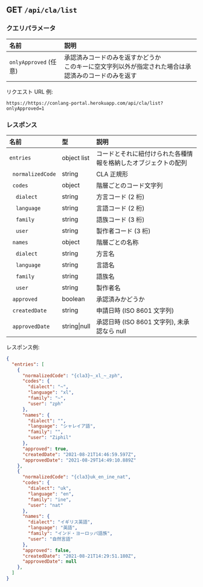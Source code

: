 ## GET `/api/cla/list`

### クエリパラメータ
| 名前 | 説明 |
|:-----|:-----|
| `onlyApproved` (任意) | 承認済みコードのみを返すかどうか<br>このキーに空文字列以外が指定された場合は承認済みのコードのみを返す |

リクエスト URL 例:
```
https://https://conlang-portal.herokuapp.com/api/cla/list?onlyApproved=1
```

### レスポンス
| 名前 | 型 | 説明 |
|:-----|:---|:-----|
| `entries` | object list | コードとそれに紐付けられた各種情報を格納したオブジェクトの配列 |
| &nbsp;&nbsp;`normalizedCode` | string | CLA 正規形 |
| &nbsp;&nbsp;`codes` | object | 階層ごとのコード文字列 |
| &nbsp;&nbsp;&nbsp;&nbsp;`dialect` | string | 方言コード (2 桁) |
| &nbsp;&nbsp;&nbsp;&nbsp;`language` | string | 言語コード (2 桁) |
| &nbsp;&nbsp;&nbsp;&nbsp;`family` | string | 語族コード (3 桁) |
| &nbsp;&nbsp;&nbsp;&nbsp;`user` | string | 製作者コード (3 桁) |
| &nbsp;&nbsp;`names` | object | 階層ごとの名称 |
| &nbsp;&nbsp;&nbsp;&nbsp;`dialect` | string | 方言名 |
| &nbsp;&nbsp;&nbsp;&nbsp;`language` | string | 言語名 |
| &nbsp;&nbsp;&nbsp;&nbsp;`family` | string | 語族名 |
| &nbsp;&nbsp;&nbsp;&nbsp;`user` | string | 製作者名 |
| &nbsp;&nbsp;`approved` | boolean | 承認済みかどうか |
| &nbsp;&nbsp;`createdDate` | string | 申請日時 (ISO 8601 文字列) |
| &nbsp;&nbsp;`approvedDate` | string\|null | 承認日時 (ISO 8601 文字列), 未承認なら null |

レスポンス例:
```json
{
  "entries": [
    {
      "normalizedCode": "{cla3}~_xl_~_zph",
      "codes": {
        "dialect": "~",
        "language": "xl",
        "family": "~",
        "user": "zph"
      },
      "names": {
        "dialect": "",
        "language": "シャレイア語",
        "family": "",
        "user": "Ziphil"
      },
      "approved": true,
      "createdDate": "2021-08-21T14:46:59.597Z",
      "approvedDate": "2021-08-29T14:49:10.889Z"
    },
    {
      "normalizedCode": "{cla3}uk_en_ine_nat",
      "codes": {
        "dialect": "uk",
        "language": "en",
        "family": "ine",
        "user": "nat"
      },
      "names": {
        "dialect": "イギリス英語",
        "language": "英語",
        "family": "インド・ヨーロッパ語族",
        "user": "自然言語"
      },
      "approved": false,
      "createdDate": "2021-08-21T14:29:51.180Z",
      "approvedDate": null
    },
  ]
}
```